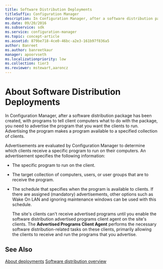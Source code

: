 ```yaml
---
title: Software Distribution Deployments
titleSuffix: Configuration Manager
description: In Configuration Manager, after a software distribution package has been created, with programs to tell client computers what to do with the package, you need to advertise the program.
ms.date: 09/20/2016
ms.subservice: sdk
ms.service: configuration-manager
ms.topic: concept-article
ms.assetid: 879be718-4ce0-46bc-a2e3-161b97f836a5
author: Banreet
ms.author: banreetkaur
manager: apoorvseth
ms.localizationpriority: low
ms.collection: tier3
ms.reviewer: mstewart,aaroncz 
---
```

# About Software Distribution Deployments
In Configuration Manager, after a software distribution package has been created, with programs to tell client computers what to do with the package, you need to advertise the program that you want the clients to run. Advertising the program makes a program available to a specified collection of clients.  

 Advertisements are evaluated by Configuration Manager to determine which clients receive a specific program to run on their computers. An advertisement specifies the following information:  

- The specific program to run on the client.  

- The target collection of computers, users, or user groups that are to receive the program.  

- The schedule that specifies when the program is available to clients. If there are assigned (mandatory) advertisements, other options such as Wake On LAN and ignoring maintenance windows can be used with this schedule.  

  The site's clients can't receive advertised programs until you enable the software distribution advertised programs client agent on the site's clients. The **Advertised Programs Client Agent** performs the necessary software distribution-related tasks on these clients, primarily allowing the clients to receive and run the programs that you advertise.  

## See Also  
 [About deployments](about-software-distribution-deployments.md)
 [Software distribution overview](software-distribution-overview.md)
